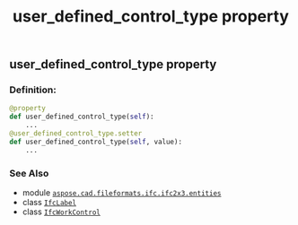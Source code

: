 ﻿---
title: user_defined_control_type property
second_title: Aspose.CAD for Python via .NET API References
description: 
type: docs
weight: 180
url: /python-net/aspose.cad.fileformats.ifc.ifc2x3.entities/ifcworkcontrol/user_defined_control_type/
is_root: false
---

## user_defined_control_type property

### Definition:
```python
@property
def user_defined_control_type(self):
    ...
@user_defined_control_type.setter
def user_defined_control_type(self, value):
    ...
```

### See Also
* module [`aspose.cad.fileformats.ifc.ifc2x3.entities`](../../)
* class [`IfcLabel`](/cad/python-net/aspose.cad.fileformats.ifc.ifc2x3.types/ifclabel)
* class [`IfcWorkControl`](/cad/python-net/aspose.cad.fileformats.ifc.ifc2x3.entities/ifcworkcontrol)
